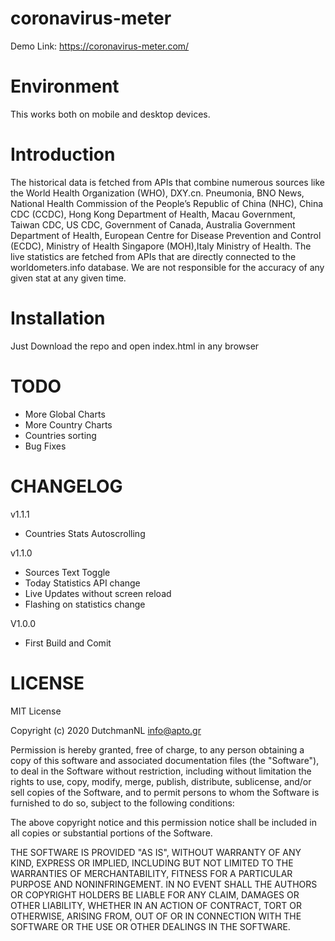 # coronavirus-meter
Demo Link: https://coronavirus-meter.com/

# Environment
This works both on mobile and desktop devices.

# Introduction
The historical data is fetched from APIs that combine numerous sources like the World Health Organization (WHO), DXY.cn. Pneumonia, BNO News, National Health Commission of the People’s Republic of China (NHC), China CDC (CCDC), Hong Kong Department of Health, Macau Government, Taiwan CDC, US CDC, Government of Canada, Australia Government Department of Health, European Centre for Disease Prevention and Control (ECDC), Ministry of Health Singapore (MOH),Italy Ministry of Health. The live statistics are fetched from APIs that are directly connected to the worldometers.info database. We are not responsible for the accuracy of any given stat at any given time.

# Installation
Just Download the repo and open index.html in any browser

# TODO
- More Global Charts
- More Country Charts
- Countries sorting
- Bug Fixes

# CHANGELOG
v1.1.1
- Countries Stats Autoscrolling

v1.1.0
- Sources Text Toggle
- Today Statistics API change
- Live Updates without screen reload
- Flashing on statistics change

V1.0.0
- First Build and Comit

# LICENSE
MIT License

Copyright (c) 2020 DutchmanNL info@apto.gr

Permission is hereby granted, free of charge, to any person obtaining a copy of this software and associated documentation files (the "Software"), to deal in the Software without restriction, including without limitation the rights to use, copy, modify, merge, publish, distribute, sublicense, and/or sell copies of the Software, and to permit persons to whom the Software is furnished to do so, subject to the following conditions:

The above copyright notice and this permission notice shall be included in all copies or substantial portions of the Software.

THE SOFTWARE IS PROVIDED "AS IS", WITHOUT WARRANTY OF ANY KIND, EXPRESS OR IMPLIED, INCLUDING BUT NOT LIMITED TO THE WARRANTIES OF MERCHANTABILITY, FITNESS FOR A PARTICULAR PURPOSE AND NONINFRINGEMENT. IN NO EVENT SHALL THE AUTHORS OR COPYRIGHT HOLDERS BE LIABLE FOR ANY CLAIM, DAMAGES OR OTHER LIABILITY, WHETHER IN AN ACTION OF CONTRACT, TORT OR OTHERWISE, ARISING FROM, OUT OF OR IN CONNECTION WITH THE SOFTWARE OR THE USE OR OTHER DEALINGS IN THE SOFTWARE.
